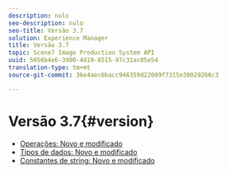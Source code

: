 ```yaml
---
description: nulo
seo-description: nulo
seo-title: Versão 3.7
solution: Experience Manager
title: Versão 3.7
topic: Scene7 Image Production System API
uuid: 5056b4e6-3900-4d10-8515-97c31ac05e54
translation-type: tm+mt
source-git-commit: 36e4aec6bacc946359d22089f7315e38029266c3

---
```



# Versão 3.7{#version}

* [Operações: Novo e modificado](r-3-7-operations.md)
* [Tipos de dados: Novo e modificado](r-3-7-types.md)
* [Constantes de string: Novo e modificado](r-3-7-string-constants.md)
